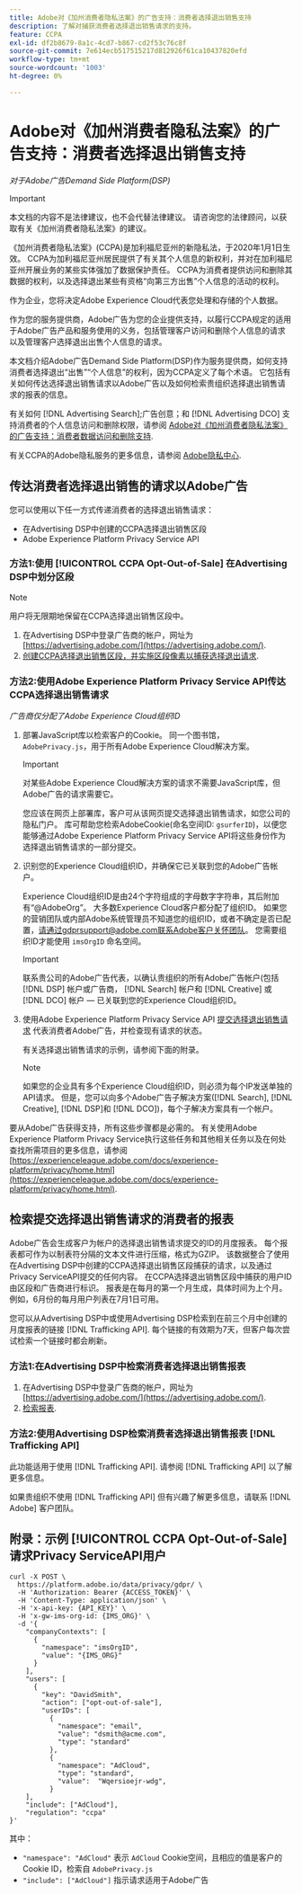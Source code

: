 ```yaml
---
title: Adobe对《加州消费者隐私法案》的广告支持：消费者选择退出销售支持
description: 了解对捕获消费者选择退出销售请求的支持。
feature: CCPA
exl-id: df2b8679-8a1c-4cd7-b867-cd2f53c76c8f
source-git-commit: 7e614ecb517515217d812926f61ca10437820efd
workflow-type: tm+mt
source-wordcount: '1003'
ht-degree: 0%

---
```


# Adobe对《加州消费者隐私法案》的广告支持：消费者选择退出销售支持

*对于Adobe广告Demand Side Platform(DSP)*

>[!IMPORTANT]
>
>本文档的内容不是法律建议，也不会代替法律建议。 请咨询您的法律顾问，以获取有关《加州消费者隐私法案》的建议。

《加州消费者隐私法案》(CCPA)是加利福尼亚州的新隐私法，于2020年1月1日生效。 CCPA为加利福尼亚州居民提供了有关其个人信息的新权利，并对在加利福尼亚州开展业务的某些实体强加了数据保护责任。 CCPA为消费者提供访问和删除其数据的权利，以及选择退出某些有资格“向第三方出售”个人信息的活动的权利。

作为企业，您将决定Adobe Experience Cloud代表您处理和存储的个人数据。

作为您的服务提供商，Adobe广告为您的企业提供支持，以履行CCPA规定的适用于Adobe广告产品和服务使用的义务，包括管理客户访问和删除个人信息的请求以及管理客户选择退出出售个人信息的请求。

本文档介绍Adobe广告Demand Side Platform(DSP)作为服务提供商，如何支持消费者选择退出“出售”“个人信息”的权利，因为CCPA定义了每个术语。 它包括有关如何传达选择退出销售请求以Adobe广告以及如何检索贵组织选择退出销售请求的报表的信息。

有关如何 [!DNL Advertising Search];广告创意；和 [!DNL Advertising DCO] 支持消费者的个人信息访问和删除权限，请参阅 [Adobe对《加州消费者隐私法案》的广告支持：消费者数据访问和删除支持](/help/privacy/ccpa/ccpa-access-delete.md).

有关CCPA的Adobe隐私服务的更多信息，请参阅 [Adobe隐私中心](https://www.adobe.com/privacy/ccpa.html).

## 传达消费者选择退出销售的请求以Adobe广告

您可以使用以下任一方式传递消费者的选择退出销售请求：

* 在Advertising DSP中创建的CCPA选择退出销售区段
* Adobe Experience Platform Privacy Service API

### 方法1:使用 [!UICONTROL CCPA Opt-Out-of-Sale] 在Advertising DSP中划分区段

>[!NOTE]
>
>用户将无限期地保留在CCPA选择退出销售区段中。

1. 在Advertising DSP中登录广告商的帐户，网址为 [https://advertising.adobe.com/](https://advertising.adobe.com/).
1. [创建CCPA选择退出销售区段，并实施区段像素以捕获选择退出请求](/help/dsp/audiences/ccpa-opt-out-segment-create.md).

### 方法2:使用Adobe Experience Platform Privacy Service API传达CCPA选择退出销售请求

*广告商仅分配了Adobe Experience Cloud组织ID*

1. 部署JavaScript库以检索客户的Cookie。 同一个图书馆， `AdobePrivacy.js`，用于所有Adobe Experience Cloud解决方案。

   >[!IMPORTANT]
   >
   >对某些Adobe Experience Cloud解决方案的请求不需要JavaScript库，但Adobe广告的请求需要它。

   您应该在网页上部署库，客户可从该网页提交选择退出销售请求，如您公司的隐私门户。 库可帮助您检索AdobeCookie(命名空间ID: `gsurferID`)，以便您能够通过Adobe Experience Platform Privacy Service API将这些身份作为选择退出销售请求的一部分提交。

1. 识别您的Experience Cloud组织ID，并确保它已关联到您的Adobe广告帐户。

   Experience Cloud组织ID是由24个字符组成的字母数字字符串，其后附加有“@AdobeOrg”。 大多数Experience Cloud客户都分配了组织ID。 如果您的营销团队或内部Adobe系统管理员不知道您的组织ID，或者不确定是否已配置，请通过gdprsupport@adobe.com联系Adobe客户关怀团队。 您需要组织ID才能使用 `imsOrgID` 命名空间。

   >[!IMPORTANT]
   >
   >联系贵公司的Adobe广告代表，以确认贵组织的所有Adobe广告帐户(包括 [!DNL DSP] 帐户或广告商， [!DNL Search] 帐户和 [!DNL Creative] 或 [!DNL DCO] 帐户 — 已关联到您的Experience Cloud组织ID。

1. 使用Adobe Experience Platform Privacy Service API [提交选择退出销售请求](https://experienceleague.adobe.com/docs/experience-platform/privacy/api/consent.html) 代表消费者Adobe广告，并检查现有请求的状态。

   有关选择退出销售请求的示例，请参阅下面的附录。

   >[!NOTE]
   如果您的企业具有多个Experience Cloud组织ID，则必须为每个IP发送单独的API请求。 但是，您可以向多个Adobe广告子解决方案([!DNL Search], [!DNL Creative], [!DNL DSP]和 [!DNL DCO])，每个子解决方案具有一个帐户。

要从Adobe广告获得支持，所有这些步骤都是必需的。 有关使用Adobe Experience Platform Privacy Service执行这些任务和其他相关任务以及在何处查找所需项目的更多信息，请参阅 [https://experienceleague.adobe.com/docs/experience-platform/privacy/home.html](https://experienceleague.adobe.com/docs/experience-platform/privacy/home.html).

## 检索提交选择退出销售请求的消费者的报表

Adobe广告会生成客户为帐户的选择退出销售请求提交的ID的月度报表。 每个报表都可作为以制表符分隔的文本文件进行压缩，格式为GZIP。 该数据整合了使用在Advertising DSP中创建的CCPA选择退出销售区段捕获的请求，以及通过Privacy ServiceAPI提交的任何内容。 在CCPA选择退出销售区段中捕获的用户ID由区段和广告商进行标识。 报表是在每月的第一个月生成，具体时间为上个月。 例如，6月份的每月用户列表在7月1日可用。

您可以从Advertising DSP中或使用Advertising DSP检索到在前三个月中创建的月度报表的链接 [!DNL Trafficking API]. 每个链接的有效期为7天，但客户每次尝试检索一个链接时都会刷新。

### 方法1:在Advertising DSP中检索消费者选择退出销售报表

1. 在Advertising DSP中登录广告商的帐户，网址为 [https://advertising.adobe.com/](https://advertising.adobe.com/).
1. [检索报表](/help/dsp/audiences/ccpa-opt-out-segment-report-retrieve.md).

### 方法2:使用Advertising DSP检索消费者选择退出销售报表 [!DNL Trafficking API]

此功能适用于使用 [!DNL Trafficking API]. 请参阅 [!DNL Trafficking API] 以了解更多信息。

如果贵组织不使用 [!DNL Trafficking API] 但有兴趣了解更多信息，请联系 [!DNL Adobe] 客户团队。

## 附录：示例 [!UICONTROL CCPA Opt-Out-of-Sale] 请求Privacy ServiceAPI用户

```
curl -X POST \
  https://platform.adobe.io/data/privacy/gdpr/ \
  -H 'Authorization: Bearer {ACCESS_TOKEN}' \
  -H 'Content-Type: application/json' \
  -H 'x-api-key: {API_KEY}' \
  -H 'x-gw-ims-org-id: {IMS_ORG}' \
  -d '{
    "companyContexts": [
      {
        "namespace": "imsOrgID",
        "value": "{IMS_ORG}"
      }
    ],
    "users": [
      {
        "key": "DavidSmith",
        "action": ["opt-out-of-sale"],
        "userIDs": [
          {
            "namespace": "email",
            "value": "dsmith@acme.com",
            "type": "standard"
          },
          {
            "namespace": "AdCloud",
            "type": "standard",
            "value":  "Wqersioejr-wdg",
          }
    ],
    "include": ["AdCloud"],
    "regulation": "ccpa"
}'
```

其中：

* `"namespace": "AdCloud"` 表示 `AdCloud` Cookie空间，且相应的值是客户的Cookie ID，检索自 `AdobePrivacy.js`
* `"include": ["AdCloud"]` 指示请求适用于Adobe广告
